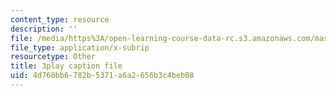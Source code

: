 ```yaml
---
content_type: resource
description: ''
file: /media/https%3A/open-learning-course-data-rc.s3.amazonaws.com/mas-s62-cryptocurrency-engineering-and-design-spring-2018/4d760bb6782b5371a6a2656b3c4beb08_hNR3WTboo_U.vtt
file_type: application/x-subrip
resourcetype: Other
title: 3play caption file
uid: 4d760bb6-782b-5371-a6a2-656b3c4beb08
---
```

